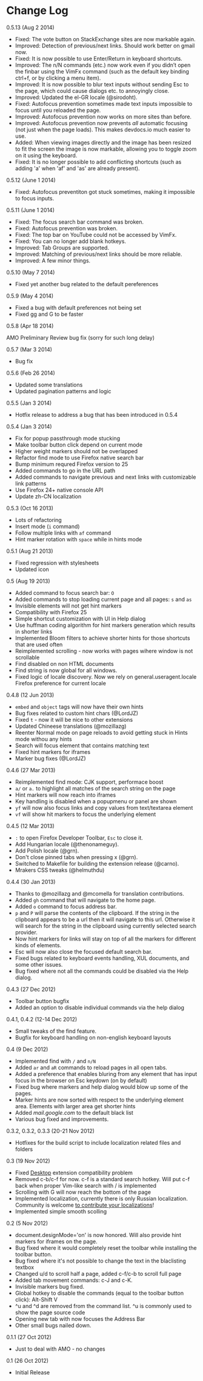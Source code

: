 # Change Log

0.5.13 (Aug 2 2014)

- Fixed: The vote button on StackExchange sites are now markable again.
- Improved: Detection of previous/next links. Should work better on gmail now.
- Fixed: It is now possible to use Enter/Return in keyboard shortcuts.
- Improved: The n/N commands (etc.) now work even if you didn’t open the finbar
  using the VimFx command (such as the default key binding ctrl+f, or by
  clicking a menu item).
- Improved: It is now possible to blur text inputs without sending Esc to the
  page, which could cause dialogs etc. to annoyingly close.
- Improved: Updated the el-GR locale (@sirodoht).
- Fixed: Autofocus prevention sometimes made text inputs impossible to focus
  until you reloaded the page.
- Improved: Autofocus prevention now works on more sites than before.
- Improved: Autofocus prevention now prevents _all_ automatic focusing (not
  just when the page loads). This makes devdocs.io much easier to use.
- Added: When viewing images directly and the image has been resized to fit the
  screen the image is now markable, allowing you to toggle zoom on it using the
  keyboard.
- Fixed: It is no longer possible to add conflicting shortcuts (such as adding
  'a' when 'af' and 'as' are already present).

0.5.12 (June 1 2014)

- Fixed: Autofocus preventiton got stuck sometimes, making it impossible to
  focus inputs.

0.5.11 (June 1 2014)

- Fixed: The focus search bar command was broken.
- Fixed: Autofocus prevention was broken.
- Fixed: The top bar on YouTube could not be accessed by VimFx.
- Fixed: You can no longer add blank hotkeys.
- Improved: Tab Groups are supported.
- Improved: Matching of previous/next links should be more reliable.
- Improved: A few minor things.

0.5.10 (May 7 2014)

- Fixed yet another bug related to the default pereferences

0.5.9 (May 4 2014)

- Fixed a bug with default preferences not being set
- Fixed gg and G to be faster

0.5.8 (Apr 18 2014)

AMO Preliminary Review bug fix (sorry for such long delay)

0.5.7 (Mar 3 2014)

- Bug fix

0.5.6 (Feb 26 2014)

- Updated some translations
- Updated pagination patterns and logic

0.5.5 (Jan 3 2014)

- Hotfix release to address a bug that has been introduced in 0.5.4

0.5.4 (Jan 3 2014)

- Fix for popup passthrough mode stucking
- Make toolbar button click depend on current mode
- Higher weight markers should not be overlapped
- Refactor find mode to use Firefox native search bar
- Bump minimum requred Firefox version to 25
- Added commands to go in the URL path
- Added commands to navigate previous and next links with customizable link patterns
- Use Firefox 24+ native console API
- Update zh-CN localization

0.5.3 (Oct 16 2013)

- Lots of refactoring
- Insert mode (`i` command)
- Follow multiple links with `af` command
- Hint marker rotation with `space` while in hints mode

0.5.1 (Aug 21 2013)

- Fixed regression with stylesheets
- Updated icon

0.5 (Aug 19 2013)

- Added command to focus search bar: `O`
- Added commands to stop loading current page and all pages: `s` and `as`
- Invisible elements will not get hint markers
- Compatibility with Firefox 25
- Simple shortcut customization with UI in Help dialog
- Use huffman coding algorithm for hint markers generation which results in shorter links
- Implemented Bloom filters to achieve shorter hints for those shortcuts that are used often
- Reimplemented scrolling - now works with pages wihere window is not scrollable
- Find disabled on non HTML documents
- Find string is now global for all windows.
- Fixed logic of locale discovery. Now we rely on general.useragent.locale Firefox preference for current locale

0.4.8 (12 Jun 2013)

- `embed` and `object` tags will now have their own hints
- Bug fixes related to custom hint chars (@LordJZ)
- Fixed `t` - now it will be nice to other extensions
- Updated Chineese translations (@mozillazg)
- Reenter Normal mode on page reloads to avoid getting stuck in Hints mode withou any hints
- Search will focus element that contains matching text
- Fixed hint markers for iframes
- Marker bug fixes (@LordJZ)

0.4.6 (27 Mar 2013)

- Reimplemented find mode: CJK support, performace boost
- `a/` or `a.` to highlight all matches of the search string on the page
- Hint markers will now reach into iframes
- Key handling is disabled when a popupmenu or panel are shown
- `yf` will now also focus links and copy values from text/textarea element
- `vf` will show hit markers to focus the underlying element

0.4.5 (12 Mar 2013)

- `:` to open Firefox Developer Toolbar, `Esc` to close it.
- Add Hungarian locale (@thenonameguy).
- Add Polish locale (@grn).
- Don't close pinned tabs when pressing x (@grn).
- Switched to Makefile for building the extension release (@carno).
- Mrakers CSS tweaks (@helmuthdu)

0.4.4 (30 Jan 2013)

- Thanks to @mozillazg and @mcomella for translation contributions.
- Added `gh` command that will navigate to the home page.
- Added `o` command to focus address bar.
- `p` and `P` will parse the contents of the clipboard. If the string in the clipboard appears to be a url then it will navigate to this url. Otherwise it will search for the string in the clipboard using currently selected search provider.
- Now hint markers for links will stay on top of all the markers for different kinds of elements.
- Esc will now also close the focused default search bar.
- Fixed bugs related to keyboard events handling, XUL documents, and some other issues.
- Bug fixed where not all the commands could be disabled via the Help dialog.

0.4.3 (27 Dec 2012)

- Toolbar button bugfix
- Added an option to disable individual commands via the help dialog

0.4.1, 0.4.2 (12-14 Dec 2012)

- Small tweaks of the find feature.
- Bugfix for keyboard handling on non-english keyboard layouts

0.4 (9 Dec 2012)

- Implemented find with `/` and `n/N`
- Added `ar` and `aR` commands to reload pages in all open tabs.
- Added a preference that enables bluring from any element that has input focus in the browser on Esc keydown (on by default)
- Fixed bug where markers and help dialog would blow up some of the pages.
- Marker hints are now sorted with respect to the underlying element area. Elements with larger area get shorter hints
- Added *mail.google.com* to the default black list
- Various bug fixed and improvements.

0.3.2, 0.3.2, 0.3.3 (20-21 Nov 2012)

- Hotfixes for the build script to include localization related files and folders

0.3 (19 Nov 2012)

- Fixed [Desktop](https://addons.mozilla.org/en-us/firefox/addon/desktop/) extension compatibility problem
- Removed c-b/c-f for now. c-f is a standard search hotkey. Will put c-f back when proper Vim-like search with / is implemented
- Scrolling with G will now reach the bottom of the page
- Implemented localization, currently there is only Russian localization. Community is welcome
  [to contribute your localizations](https://github.com/akhodakivskiy/VimFx/tree/master/extension/locale)!
- Implemented simple smooth scolling

0.2 (5 Nov 2012)

- document.designMode='on' is now honored. Will also provide hint markers for iframes on the page.
- Bug fixed where it would completely reset the toolbar while installing the toolbar button.
- Bug fixed where it's not possible to change the text in the blaclisting textbox
- Changed u/d to scroll half a page, added c-f/c-b to scroll full page
- Added tab movement commands: c-J and c-K.
- Invisible markers bug fixed.
- Global hotkey to disable the commands (equal to the toolbar button click): Alt-Shift V
- ^u and ^d are removed from the command list. ^u is commonly used to show the page source code
- Opening new tab with now focuses the Address Bar
- Other small bugs nailed down.

0.1.1 (27 Oct 2012)

- Just to deal with AMO - no changes

0.1 (26 Oct 2012)

- Initial Release
